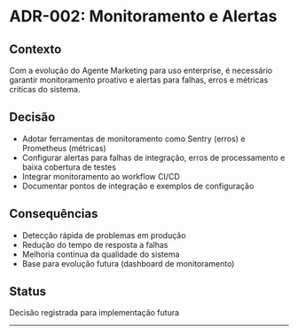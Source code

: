 # ADR-002: Monitoramento e Alertas

## Contexto

Com a evolução do Agente Marketing para uso enterprise, é necessário garantir monitoramento proativo e alertas para falhas, erros e métricas críticas do sistema.

## Decisão

- Adotar ferramentas de monitoramento como Sentry (erros) e Prometheus (métricas)
- Configurar alertas para falhas de integração, erros de processamento e baixa cobertura de testes
- Integrar monitoramento ao workflow CI/CD
- Documentar pontos de integração e exemplos de configuração

## Consequências

- Detecção rápida de problemas em produção
- Redução do tempo de resposta a falhas
- Melhoria contínua da qualidade do sistema
- Base para evolução futura (dashboard de monitoramento)

## Status

Decisão registrada para implementação futura

---
